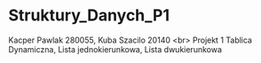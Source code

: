 # Struktury_Danych_P1 
Kacper Pawlak 280055, Kuba Szacilo 20140
<br\>
Projekt 1 Tablica Dynamiczna, Lista jednokierunkowa, Lista dwukierunkowa
